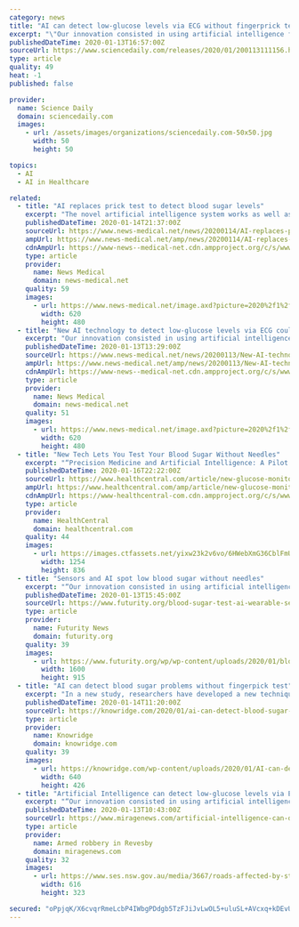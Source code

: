 ```yaml
---
category: news
title: "AI can detect low-glucose levels via ECG without fingerprick test"
excerpt: "\"Our innovation consisted in using artificial intelligence for automatic detecting hypoglycaemia via few ECG beats ... that training the system using cohort data would not give the same results. Likewise, personalised therapy based on our system could be more effective than current approaches. Dr Leandro Pecchia comments: \"The differences ..."
publishedDateTime: 2020-01-13T16:57:00Z
sourceUrl: https://www.sciencedaily.com/releases/2020/01/200113111156.htm
type: article
quality: 49
heat: -1
published: false

provider:
  name: Science Daily
  domain: sciencedaily.com
  images:
    - url: /assets/images/organizations/sciencedaily.com-50x50.jpg
      width: 50
      height: 50

topics:
  - AI
  - AI in Healthcare

related:
  - title: "AI replaces prick test to detect blood sugar levels"
    excerpt: "The novel artificial intelligence system works as well as CGMs ... the device using cohort data would not provide the same results. Hence, personalized therapy based on the system can be more effective than therapies used today. The new approach was ..."
    publishedDateTime: 2020-01-14T21:37:00Z
    sourceUrl: https://www.news-medical.net/news/20200114/AI-replaces-prick-test-to-detect-blood-sugar-levels.aspx
    ampUrl: https://www.news-medical.net/amp/news/20200114/AI-replaces-prick-test-to-detect-blood-sugar-levels.aspx
    cdnAmpUrl: https://www-news--medical-net.cdn.ampproject.org/c/s/www.news-medical.net/amp/news/20200114/AI-replaces-prick-test-to-detect-blood-sugar-levels.aspx
    type: article
    provider:
      name: News Medical
      domain: news-medical.net
    quality: 59
    images:
      - url: https://www.news-medical.net/image.axd?picture=2020%2f1%2fleandro_ecg_63c541f952b746b48ff02d36b07911ca-620x480.jpg
        width: 620
        height: 480
  - title: "New AI technology to detect low-glucose levels via ECG could replace finger-prick tests"
    excerpt: "Our innovation consisted in using artificial intelligence for automatic detecting hypoglycemia ... Likewise, personalized therapy based on our system could be more effective than current approaches. Dr. Leandro Pecchia comments: The differences highlighted ..."
    publishedDateTime: 2020-01-13T13:29:00Z
    sourceUrl: https://www.news-medical.net/news/20200113/New-AI-technology-to-detect-low-glucose-levels-via-ECG-could-replace-finger-prick-tests.aspx
    ampUrl: https://www.news-medical.net/amp/news/20200113/New-AI-technology-to-detect-low-glucose-levels-via-ECG-could-replace-finger-prick-tests.aspx
    cdnAmpUrl: https://www-news--medical-net.cdn.ampproject.org/c/s/www.news-medical.net/amp/news/20200113/New-AI-technology-to-detect-low-glucose-levels-via-ECG-could-replace-finger-prick-tests.aspx
    type: article
    provider:
      name: News Medical
      domain: news-medical.net
    quality: 51
    images:
      - url: https://www.news-medical.net/image.axd?picture=2020%2f1%2fleandro_ecg_63c541f952b746b48ff02d36b07911ca-620x480.jpg
        width: 620
        height: 480
  - title: "New Tech Lets You Test Your Blood Sugar Without Needles"
    excerpt: "“Precision Medicine and Artificial Intelligence: A Pilot Study on Deep Learning for Hypoglycemic Events Detection ... She continues to contribute to HealthCentral while she works towards her masters in marriage and family therapy and art therapy. In a past life, she worked as the patient education editor at the American College of OB-GYNs ..."
    publishedDateTime: 2020-01-16T22:22:00Z
    sourceUrl: https://www.healthcentral.com/article/new-glucose-monitoring-device-for-diabetes
    ampUrl: https://www.healthcentral.com/amp/article/new-glucose-monitoring-device-for-diabetes
    cdnAmpUrl: https://www-healthcentral-com.cdn.ampproject.org/c/s/www.healthcentral.com/amp/article/new-glucose-monitoring-device-for-diabetes
    type: article
    provider:
      name: HealthCentral
      domain: healthcentral.com
    quality: 44
    images:
      - url: https://images.ctfassets.net/yixw23k2v6vo/6HWebXmG36CblFmUEiDiQi/09577f3ff78807e49ae9e3212fed07d7/iStock-1175717080.jpg
        width: 1254
        height: 836
  - title: "Sensors and AI spot low blood sugar without needles"
    excerpt: "“Our innovation consisted in using artificial intelligence for automatic detecting hypoglycemia ... that training the system using cohort data would not give the same results. Personalized therapy based on the new system could be more effective than ..."
    publishedDateTime: 2020-01-13T15:45:00Z
    sourceUrl: https://www.futurity.org/blood-sugar-test-ai-wearable-sensors-2254812/
    type: article
    provider:
      name: Futurity News
      domain: futurity.org
    quality: 39
    images:
      - url: https://www.futurity.org/wp/wp-content/uploads/2020/01/blood-sugar-test-artificial-intelligence-wearable-sensors_1600.jpg
        width: 1600
        height: 915
  - title: "AI can detect blood sugar problems without fingerpick test"
    excerpt: "In a new study, researchers have developed a new technique using Artificial Intelligence (AI ... doctors s can adapt the therapy to each patient. More clinical research is required to confirm ..."
    publishedDateTime: 2020-01-14T11:20:00Z
    sourceUrl: https://knowridge.com/2020/01/ai-can-detect-blood-sugar-problems-without-fingerpick-test/
    type: article
    provider:
      name: Knowridge
      domain: knowridge.com
    quality: 39
    images:
      - url: https://knowridge.com/wp-content/uploads/2020/01/AI-can-detect-blood-sugar-problems-without-fingerpick-test-.jpg
        width: 640
        height: 426
  - title: "Artificial Intelligence can detect low-glucose levels via ECG without fingerpick test"
    excerpt: "“Our innovation consisted in using artificial intelligence for automatic detecting hypoglycaemia ... Likewise, personalised therapy based on our system could be more effective than current approaches. Dr Leandro Pecchia comments: “The differences ..."
    publishedDateTime: 2020-01-13T10:43:00Z
    sourceUrl: https://www.miragenews.com/artificial-intelligence-can-detect-low-glucose-levels-via-ecg-without-fingerpick-test/
    type: article
    provider:
      name: Armed robbery in Revesby
      domain: miragenews.com
    quality: 32
    images:
      - url: https://www.ses.nsw.gov.au/media/3667/roads-affected-by-storms.jpg?width=616&height=323
        width: 616
        height: 323

secured: "oPpjqK/X6cvqrRmeLcbP4IWbgPDdgb5TzFJiJvLwOL5+uluSL+AVcxq+kDEvUUFpqeLrKHQYClCrlyyhZ85Oo/0I+pHWoYV1HIqLVExP6xyd1An17Y8aCpH/1rSiOp16SePWgrq2MsJQ7hH5J5ERTdV197TkaNWyYQnlf1doANIHTv5KUclV1f+33SXqE6JkBk9CihbuZy3o/BWMhGSnMA3JapVCc02m/fbzaJlsx0RSvP0OAs6hxZSxfnT6cyXkWDqeWh4ZbXT+X/Y4b1112qVxAxal4WSinyQpIjL7BfI=;589WvgSBPVUtIZ80lMLlXw=="
---
```


